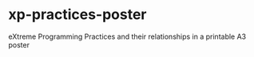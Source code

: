 # xp-practices-poster
eXtreme Programming Practices and their relationships in a printable A3 poster
